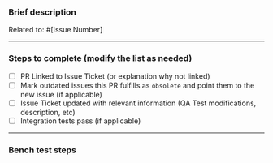### Brief description
Related to: #[Issue Number]

---
### Steps to complete (modify the list as needed)
- [ ] PR Linked to Issue Ticket (or explanation why not linked)
- [ ] Mark outdated issues this PR fulfills as `obsolete` and point them to the new issue (if applicable)
- [ ] Issue Ticket updated with relevant information (QA Test modifications, description, etc)
- [ ] Integration tests pass (if applicable)

---
### Bench test steps
